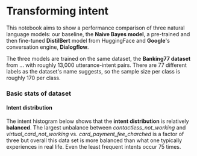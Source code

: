 Transforming intent
===================


This notebook aims to show a performance comparison of three natural language models: our baseline, the **Naive Bayes model**, a pre-trained and then fine-tuned **DistilBert** model from HuggingFace and **Google**'s conversation engine, **Dialogflow**.

The three models are trained on the same dataset, the **Banking77 dataset** from ... with roughly 13,000 utterance-intent pairs. There are 77 different labels as the dataset's name suggests, so the sample size per class is roughly 170 per class. 


### Basic stats of dataset

#### Intent distribution

The intent histogram below shows that the **intent distribution** is relatively **balanced**. The largest unbalance between *contactless_not_working* and *virtual_card_not_working* vs. *card_payment_fee_charched* is a factor of three but overall this data set is more balanced than what one typically experiences in real life. Even the least frequent intents occur 75 times.
